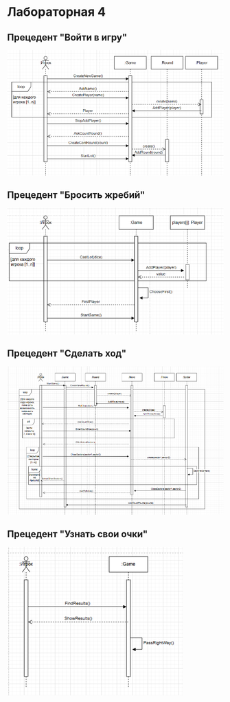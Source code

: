 # Лабораторная 4
## Прецедент "Войти в игру"
![Диаграмма](/images/%D0%B2%D0%BE%D0%B9%D1%82%D0%B8%20%D0%B2%20%D0%B8%D0%B3%D1%80%D1%83%20N.png)  
## Прецедент "Бросить жребий"
![Диаграмма](/images/lot.png)  
## Прецедент "Сделать ход"
![Диаграмма](/images/sdelat%20hod.png)  
## Прецедент "Узнать свои очки"
![Диаграмма](/images/%D0%A3%D0%B7%D0%BD%D0%B0%D1%82%D1%8C%20%D1%81%D0%B2%D0%BE%D0%B8%20%D0%BE%D1%87%D0%BA%D0%B8%204.png)  
